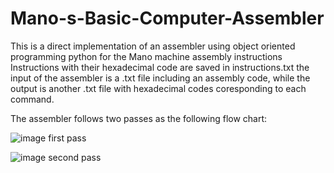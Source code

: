 # Mano-s-Basic-Computer-Assembler
This is a direct implementation of an assembler using object oriented programming python for the Mano machine assembly instructions
Instructions with their hexadecimal code are saved in instructions.txt
the input of the assembler is a .txt file including an assembly code, while the output is another .txt file with hexadecimal codes coresponding to each command.


The assembler follows two passes as the following flow chart:


![image](https://user-images.githubusercontent.com/103115441/171787571-212fb379-a8f4-4bda-a88d-6f2e9b574b0a.png)
first pass













![image](https://user-images.githubusercontent.com/103115441/171787665-7f32838d-0240-4d2d-bc2c-c0b500123360.png)
second pass
